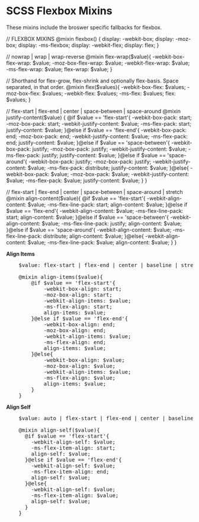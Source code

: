 # SCSS Flexbox Mixins
These mixins include the broswer specific fallbacks for flexbox.

// FLEXBOX MIXINS
@mixin flexbox() {
  display: -webkit-box;
  display: -moz-box;
  display: -ms-flexbox;
  display: -webkit-flex;
  display: flex;
}

// nowrap | wrap | wrap-reverse
@mixin flex-wrap($value){
  -webkit-box-flex-wrap: $value;
  -moz-box-flex-wrap: $value;
  -webkit-flex-wrap: $value;
  -ms-flex-wrap: $value;
  flex-wrap: $value;
}

// Shorthand for flex-grow, flex-shrink and optionally flex-basis. Space separated, in that order.
@mixin flex($values){
  -webkit-box-flex: $values;
  -moz-box-flex:  $values;
  -webkit-flex:  $values;
  -ms-flex:  $values;
  flex:  $values;
}

// flex-start | flex-end | center | space-between | space-around
@mixin justify-content($value) {
	@if $value == 'flex-start'{
		-webkit-box-pack: start;
		-moz-box-pack: start;
		-webkit-justify-content: $value;
		-ms-flex-pack: start;
		justify-content: $value;
	}@else if $value == 'flex-end'{
		-webkit-box-pack: end;
		-moz-box-pack: end;
		-webkit-justify-content: $value;
		-ms-flex-pack: end;
		justify-content: $value;
	}@else if $value == 'space-between'{
		-webkit-box-pack: justify;
		-moz-box-pack: justify;
		-webkit-justify-content: $value;
		-ms-flex-pack: justify;
		justify-content: $value;
	}@else if $value == 'space-around'{
		-webkit-box-pack: justify;
		-moz-box-pack: justify;
		-webkit-justify-content: $value;
		-ms-flex-pack: distribute;
		justify-content: $value;
	}@else{
		-webkit-box-pack: $value;
		-moz-box-pack: $value;
		-webkit-justify-content: $value;
		-ms-flex-pack: $value;
		justify-content: $value;
	}
}

// flex-start | flex-end | center | space-between | space-around | stretch
@mixin align-content($value){
	@if $value == 'flex-start'{
		-webkit-align-content: $value;
		-ms-flex-line-pack: start;
		align-content: $value;
	}@else if $value == 'flex-end'{
		-webkit-align-content: $value;
		-ms-flex-line-pack: start;
		align-content: $value;
	}@else if $value == 'space-between'{
		-webkit-align-content: $value;
		-ms-flex-line-pack: justify;
		align-content: $value;
	}@else if $value == 'space-around'{
		-webkit-align-content: $value;
		-ms-flex-line-pack: distribute;
		align-content: $value;
	}@else{
		-webkit-align-content: $value;
		-ms-flex-line-pack: $value;
		align-content: $value;
	}
}

<strong>Align Items</strong>
<pre>
	$value: flex-start | flex-end | center | baseline | stretch
	
	@mixin align-items($value){
		@if $value == 'flex-start'{
			-webkit-box-align: start;
			-moz-box-align: start;
			-webkit-align-items: $value;
			-ms-flex-align: start;
			align-items: $value;
		}@else if $value == 'flex-end'{
			-webkit-box-align: end;
			-moz-box-align: end;
			-webkit-align-items: $value;
			-ms-flex-align: end;
			align-items: $value;
		}@else{
			-webkit-box-align: $value;
			-moz-box-align: $value;
			-webkit-align-items: $value;
			-ms-flex-align: $value;
			align-items: $value;
		}
	}
</pre>

<strong>Align Self</strong>
<pre>
	$value: auto | flex-start | flex-end | center | baseline | stretch
	
	@mixin align-self($value){
	  @if $value == 'flex-start'{
	  	-webkit-align-self: $value;
	  	-ms-flex-item-align: start;
	  	align-self: $value;
	  }@else if $value == 'flex-end'{
	  	-webkit-align-self: $value;
	  	-ms-flex-item-align: end;
	  	align-self: $value;
	  }@else{
	  	-webkit-align-self: $value;
	  	-ms-flex-item-align: $value;
	  	align-self: $value;
	  }
	}
</pre>
